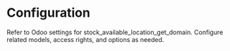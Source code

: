 # Configuration

Refer to Odoo settings for stock_available_location_get_domain. Configure related models, access rights, and options as needed.
